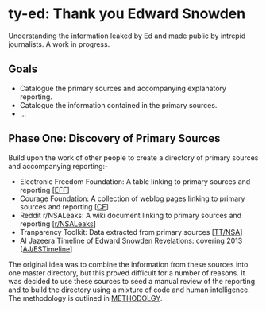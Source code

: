 # ty-ed: Thank you Edward Snowden

Understanding the information leaked by Ed and made public by intrepid
journalists. A work in progress.


## Goals

- Catalogue the primary sources and accompanying explanatory
  reporting.
- Catalogue the information contained in the primary sources.
- ...


## Phase One: Discovery of Primary Sources

Build upon the work of other people to create a directory of primary
sources and accompanying reporting:-

- Electronic Freedom Foundation: A table linking to primary sources
  and reporting [[EFF]]
- Courage Foundation: A collection of weblog pages linking to primary
  sources and reporting [[CF]]
- Reddit r/NSALeaks: A wiki document linking to primary sources and
  reporting [[r/NSALeaks]]
- Tranparency Toolkit: Data extracted from primary sources [[TT/NSA]]
- Al Jazeera Timeline of Edward Snowden Revelations: covering 2013
  [[AJ/ESTimeline]]

The original idea was to combine the information from these sources
into one master directory, but this proved difficult for a number of
reasons.  It was decided to use these sources to seed a manual review
of the reporting and to build the directory using a mixture of code
and human intelligence.  The methodology is outlined in
[METHODOLGY](doc/METHODOLOGY.md).




[EFF]: https://www.eff.org/nsa-spying/nsadocs "EFF Primary Sources"
[CF]: https://edwardsnowden.com/category/revealed-documents/
      "Courage Foundation Revealed documents"
[r/NSALeaks]: https://www.reddit.com/r/NSALeaks/wiki/timeline
              "r/NSALeaks Timeline"
[TT/NSA]: https://github.com/TransparencyToolkit/NSA-Data
          "NSA documents in machine readable form"
[AJ/ESTimeline]: http://america.aljazeera.com/articles/multimedia/timeline-edward-snowden-revelations.html
                 "Timeline of Edward Snowden's revelations"

